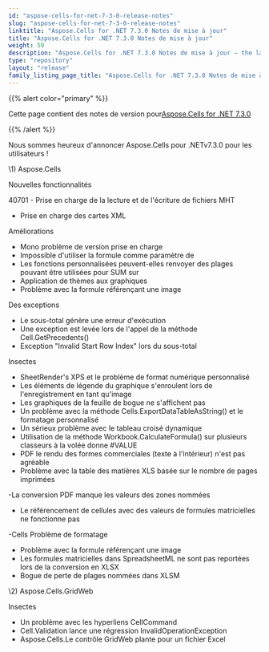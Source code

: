 ```yaml
---
id: "aspose-cells-for-net-7-3-0-release-notes"
slug: "aspose-cells-for-net-7-3-0-release-notes"
linktitle: "Aspose.Cells for .NET 7.3.0 Notes de mise à jour"
title: "Aspose.Cells for .NET 7.3.0 Notes de mise à jour"
weight: 50
description: "Aspose.Cells for .NET 7.3.0 Notes de mise à jour – the latest updates and fixes."
type: "repository"
layout: "release"
family_listing_page_title: "Aspose.Cells for .NET 7.3.0 Notes de mise à jour"
---
```

{{% alert color="primary" %}} 

 Cette page contient des notes de version pour[Aspose.Cells for .NET 7.3.0](https://releases.aspose.com/cells/net/new-releases/aspose.cells-for-.net-7.3.0/)

{{% /alert %}} 

 Nous sommes heureux d'annoncer Aspose.Cells pour .NETv7.3.0 pour les utilisateurs !



\1) Aspose.Cells 



 Nouvelles fonctionnalités

 40701 - Prise en charge de la lecture et de l'écriture de fichiers MHT

- Prise en charge des cartes XML



 Améliorations

- Mono problème de version prise en charge
- Impossible d'utiliser la formule comme paramètre de
- Les fonctions personnalisées peuvent-elles renvoyer des plages pouvant être utilisées pour SUM sur
- Application de thèmes aux graphiques
- Problème avec la formule référençant une image



 Des exceptions

- Le sous-total génère une erreur d'exécution
- Une exception est levée lors de l'appel de la méthode Cell.GetPrecedents()
- Exception "Invalid Start Row Index" lors du sous-total



 Insectes

- SheetRender's XPS et le problème de format numérique personnalisé
- Les éléments de légende du graphique s'enroulent lors de l'enregistrement en tant qu'image
- Les graphiques de la feuille de bogue ne s'affichent pas
- Un problème avec la méthode Cells.ExportDataTableAsString() et le formatage personnalisé
- Un sérieux problème avec le tableau croisé dynamique
- Utilisation de la méthode Workbook.CalculateFormula() sur plusieurs classeurs à la volée donne #VALUE
- PDF le rendu des formes commerciales (texte à l'intérieur) n'est pas agréable
- Problème avec la table des matières XLS basée sur le nombre de pages imprimées

 -La conversion PDF manque les valeurs des zones nommées

- Le référencement de cellules avec des valeurs de formules matricielles ne fonctionne pas

-Cells Problème de formatage

- Problème avec la formule référençant une image
- Les formules matricielles dans SpreadsheetML ne sont pas reportées lors de la conversion en XLSX
- Bogue de perte de plages nommées dans XLSM



 \2) Aspose.Cells.GridWeb



 Insectes

- Un problème avec les hyperliens CellCommand
- Cell.Validation lance une régression InvalidOperationException
- Aspose.Cells.Le contrôle GridWeb plante pour un fichier Excel


